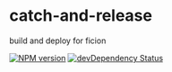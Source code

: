 catch-and-release
=================

build and deploy for ficion

[![NPM version](https://badge.fury.io/js/catch-and-release.svg)](http://badge.fury.io/js/catch-and-release)
[![devDependency Status](https://david-dm.org/fishin/catch-and-release/dev-status.svg)](https://david-dm.org/fishin/catch-and-release#info=devDependencies)
